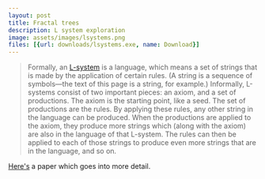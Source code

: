 ```yaml
---
layout: post
title: Fractal trees
description: L system exploration
image: assets/images/lsystems.png
files: [{url: downloads/lsystems.exe, name: Download}]
---
```


<dl><blockquote>Formally, an <a href="http://www.cgjennings.ca/toybox/lsystems/">L-system</a> is a language, which means a set of strings that is made by the application of certain rules. (A string is a sequence of symbols—the text of this page is a string, for example.)  Informally, L-systems consist of two important pieces: an axiom, and a set of productions. The axiom is the starting point, like a seed. The set of productions are the rules. By applying these rules, any other string in the language can be produced. When the productions are applied to the axiom, they produce more strings which (along with the axiom) are also in the language of that L-system. The rules can then be applied to each of those strings to produce even more strings that are in the language, and so on.</blockquote></dl>

[Here's](http://algorithmicbotany.org/papers/abop/abop-ch1.pdf) a paper which goes into more detail.